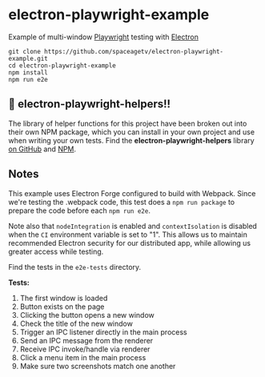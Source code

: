# electron-playwright-example

Example of multi-window [Playwright](https://playwright.dev) testing with [Electron](https://www.electronjs.org)

```shell
git clone https://github.com/spaceagetv/electron-playwright-example.git
cd electron-playwright-example
npm install
npm run e2e
```

## 🚀 electron-playwright-helpers!!

The library of helper functions for this project have been broken out into their own NPM package,
which you can install in your own project and use when writing your own tests. Find the
**electron-playwright-helpers** library [on GitHub](https://github.com/spaceagetv/electron-playwright-helpers) and [NPM](https://www.npmjs.com/package/electron-playwright-helpers).

## Notes

This example uses Electron Forge configured to build with Webpack. Since we're testing the .webpack code, this test does a `npm run package` to prepare the code before each `npm run e2e`.

Note also that `nodeIntegration` is enabled and `contextIsolation` is disabled when the `CI` environment variable is set to "1". This allows us to maintain recommended Electron security for our distributed app, while allowing us greater access while testing.

Find the tests in the `e2e-tests` directory.

**Tests:**

1. The first window is loaded
2. Button exists on the page
3. Clicking the button opens a new window
4. Check the title of the new window
5. Trigger an IPC listener directly in the main process
6. Send an IPC message from the renderer
7. Receive IPC invoke/handle via renderer
8. Click a menu item in the main process
9. Make sure two screenshots match one another

